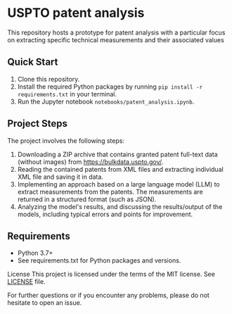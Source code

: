 # USPTO patent analysis
This repository hosts a prototype for patent analysis with a particular focus on extracting specific technical measurements and their associated values

## Quick Start
1. Clone this repository.
2. Install the required Python packages by running `pip install -r requirements.txt` in your terminal.
3. Run the Jupyter notebook `notebooks/patent_analysis.ipynb`.

## Project Steps
The project involves the following steps:

1. Downloading a ZIP archive that contains granted patent full-text data (without images) from https://bulkdata.uspto.gov/.
2. Reading the contained patents from XML files and extracting individual XML file and saving it in data.
3. Implementing an approach based on a large language model (LLM) to extract measurements from the patents. The measurements are returned in a structured format (such as JSON).
4. Analyzing the model's results, and discussing the results/output of the models, including typical errors and points for improvement.


## Requirements
- Python 3.7+
- See requirements.txt for Python packages and versions.



License
This project is licensed under the terms of the MIT license. See [LICENSE](LICENSE) file.

For further questions or if you encounter any problems, please do not hesitate to open an issue.

